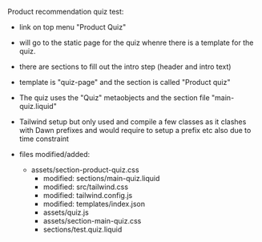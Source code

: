 Product recommendation quiz test:
- link on top menu "Product Quiz"
- will go to the static page for the quiz whenre there is a template for the quiz.
- there are sections to fill out the intro step (header and intro text) 
- template is "quiz-page" and the section is called "Product quiz"

- The quiz uses the "Quiz" metaobjects and the section file "main-quiz.liquid"
- Tailwind setup but only used and compile a few classes as it clashes with Dawn prefixes and would require to setup a prefix etc also due to time constraint
- files modified/added:  
   - assets/section-product-quiz.css
        - modified:   sections/main-quiz.liquid
        - modified:   src/tailwind.css
        - modified:   tailwind.config.js
        - modified:   templates/index.json
        - assets/quiz.js
        - assets/section-main-quiz.css
        - sections/test.quiz.liquid

